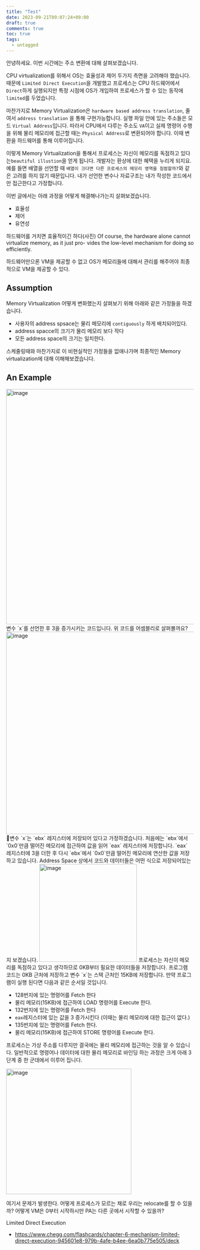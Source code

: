 ```yaml
---
title: "Test"
date: 2023-09-21T09:07:24+09:00
draft: true
comments: true
toc: true
tags:
  - untagged
---
```

안녕하세요. 이번 시간에는 주소 변환에 대해 살펴보겠습니다. 

CPU virtualization를 위해서 OS는 효율성과 제어 두가지 측면을 고려해야 했습니다. 때문에 `Limited Direct Execution`을 개발했고 프로세스는 CPU 하드웨어에서 `Direct`하게 실행되지만 특정 시점에 OS가 개입하여 프로세스가 할 수 있는 동작에 `limited`를 두었습니다.  

마찬가지로 Memory Virtualization은 `hardware based address translation`, 줄여서 `address translation` 을 통해 구현가능합니다.  실행 파일 안에 있는 주소들은 모드 `Virtual Address`입니다. 따라서 CPU에서 다루는 주소도 `VA`이고 실제 명령어 수행을 위해 물리 메모리에 접근할 때는 `Physical Address`로 변환되어야 합니다. 이때 변환을 하드웨어를 통해 이루어집니다.

이렇게 Memory Virtualization을 통해서 프로세스는 자신이 메모리를 독점하고 있다는`beautiful illustion`을 얻게 됩니다. 개발자는 환상에 대한 혜택을 누리게 되지요. 예를 들면 배열을 선언할 때 `배열이 크다면 다른 프로세스의 메모리 영역을 침범할까?`와 같은 고려를 하지 않기 때문입니다. 내가 선언한 변수나 자료구조는 내가 작성한 코드에서만 접근한다고 가정합니다.


이번 글에서는 아래 과정을 어떻게 해결해나가는지 살펴보겠습니다.

- 효율성
- 제어
- 유연성

하드웨어를 거치면 효율적이긴 하다(사진)
Of course, the hardware alone cannot virtualize memory, as it just pro- vides the low-level mechanism for doing so efficiently. 

하드웨어만으론 VM을 제공할 수 없고 OS가 메모리들에 대해서 관리를 해주어야 최종적으로 VM을 제공할 수 있다.



## Assumption

Memory Virtualization 어떻게 변화했는지 살펴보기 위해 아래와 같은 가정들을 하겠습니다.

- 사용자의 address spsace는 물리 메모리에 `contiguously` 하게 배치되어있다.
- address spacce의 크기가 물리 메모리 보다 작다
- 모든 address space의 크기는 일치한다.

스케줄링때와 마찬가지로 이 비현실적인 가정들을 없애나가며 최종적인 Memory virtualization에 대해 이해해보겠습니다.

## An Example

<img width="630" alt="image" src="https://github.com/devbelly/image-issue/assets/67682840/48011b94-9750-4e47-8116-c955a51a7021">
변수 `x`를 선언한 후 3을 증가시키는 코드입니다. 위 코드를 어셈블리로 살펴볼까요?

<img width="542" alt="image" src="https://github.com/devbelly/image-issue/assets/67682840/e51e6ef3-e2b6-456a-ab1b-633cb01f23ea">
변수 `x`는 `ebx` 레지스터에 저장되어 있다고 가정하겠습니다. 처음에는 `ebx`에서 `0x0`만큼 떨어진 메모리에 접근하여 값을 읽어 `eax` 레지스터에 저장합니다. `eax` 레지스터에 3을 더한 후 다시 `ebx`에서 `0x0`만큼 떨어진 메모리에 연산한 값을 저장하고 있습니다.  Address Space 상에서 코드와 데이터들은 어떤 식으로 저장되어있는지 보겠습니다.

<img width="262" alt="image" src="https://github.com/devbelly/image-issue/assets/67682840/6ae5f85a-2f66-4b5d-bdd7-d303ab88eebc">
프로세스는 자신이 메모리를 독점하고 있다고 생각하므로 0KB부터 필요한 데이터들을 저장합니다. 프로그램 코드는 0KB 근처에 저장하고 변수 `x`는 스택 근처인 15KB에 저장합니다. 만약 프로그램이 실행 된다면 다음과 같은 순서일 것입니다. 

- 128번지에 있는 명령어를 Fetch 한다
- 물리 메모리(15KB)에 접근하여 LOAD 명령어를 Execute 한다.
- 132번지에 있는 명령어를 Fetch 한다
- `eax`레지스터에 있는 값을 3 증가시킨다 (이때는 물리 메모리에 대한 접근이 없다.)
- 135번지에 있는 명령어를 Fetch 한다.
- 물리 메모리(15KB)에 접근하여 STORE 명령어를 Execute 한다.

프로세스는 가상 주소를 다루지만 결국에는 물리 메모리에 접근하는 것을 알 수 있습니다. 일반적으로 명령어나 데이터에 대한 물리 메모리로 바인딩 하는 과정은 크게 아래 3단계 중 한 군데에서 이루어 집니다.


<img width="336" alt="image" src="https://github.com/devbelly/image-issue/assets/67682840/87503051-9785-4904-b21b-250d05d1bd6c">






여기서 문제가 발생한다. 어떻게 프로세스가 모르는 채로 우리는 relocate를 할 수 있을까?
어떻게 VM은 0부터 시작하시만 PA는 다른 곳에서 시작할 수 있을까?



Limited Direct Execution
- https://www.chegg.com/flashcards/chapter-6-mechanism-limited-direct-execution-945601e8-979b-4afe-b4ee-6ea0b775e505/deck